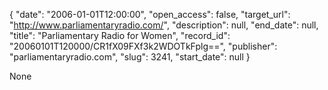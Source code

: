 {
  "date": "2006-01-01T12:00:00", 
  "open_access": false, 
  "target_url": "http://www.parliamentaryradio.com/", 
  "description": null, 
  "end_date": null, 
  "title": "Parliamentary Radio for Women", 
  "record_id": "20060101T120000/CR1fX09FXf3k2WDOTkFplg==", 
  "publisher": "parliamentaryradio.com", 
  "slug": 3241, 
  "start_date": null
}

None